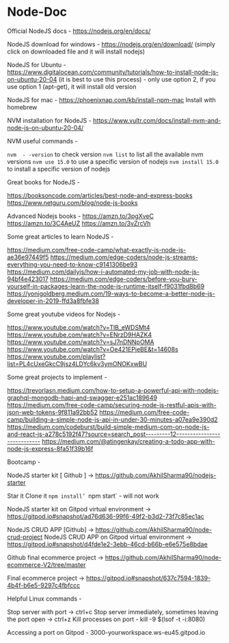 # Node-Doc

Official NodeJS docs - https://nodejs.org/en/docs/

NodeJS download for windows - https://nodejs.org/en/download/
(simply click on downloaded file and it will install nodejs)

NodeJS for Ubuntu - https://www.digitalocean.com/community/tutorials/how-to-install-node-js-on-ubuntu-20-04
(it is best to use this process) - only use option 2, if you use option 1 (apt-get), it will install old version

NodeJS for mac - https://phoenixnap.com/kb/install-npm-mac
Install with homebrew

NVM installation for NodeJS - https://www.vultr.com/docs/install-nvm-and-node-js-on-ubuntu-20-04/

NVM useful commands -

`nvm  - -version` to check version 
`nvm list` to list all the available nvm versions
`nvm use 15.0` to use a specific version of nodejs
`nvm install 15.0` to install a specific version of nodejs

Great books for NodeJS - 

https://booksoncode.com/articles/best-node-and-express-books
https://www.netguru.com/blog/node-js-books

Advanced Nodejs books - 
https://amzn.to/3pgXveC
https://amzn.to/3C4AeUZ
https://amzn.to/3vZrcVh



Some great articles to learn NodeJS -

https://medium.com/free-code-camp/what-exactly-is-node-js-ae36e97449f5
https://medium.com/edge-coders/node-js-streams-everything-you-need-to-know-c9141306be93
https://medium.com/dailyjs/how-i-automated-my-job-with-node-js-94bf4e423017
https://medium.com/edge-coders/before-you-bury-yourself-in-packages-learn-the-node-js-runtime-itself-f9031fbd8b69
https://yonigoldberg.medium.com/19-ways-to-become-a-better-node-js-developer-in-2019-ffd3a8fbfe38


Some great youtube videos for Nodejs -

https://www.youtube.com/watch?v=TlB_eWDSMt4
https://www.youtube.com/watch?v=ENrzD9HAZK4
https://www.youtube.com/watch?v=sJ7nDNNpOMA
https://www.youtube.com/watch?v=Oe421EPjeBE&t=14608s
https://www.youtube.com/playlist?list=PL4cUxeGkcC9jsz4LDYc6kv3ymONOKxwBU

Some great projects to implement - 

https://trevorlasn.medium.com/how-to-setup-a-powerful-api-with-nodejs-graphql-mongodb-hapi-and-swagger-e251ac189649
https://medium.com/free-code-camp/securing-node-js-restful-apis-with-json-web-tokens-9f811a92bb52
https://medium.com/free-code-camp/building-a-simple-node-js-api-in-under-30-minutes-a07ea9e390d2
https://medium.com/codeburst/build-simple-medium-com-on-node-js-and-react-js-a278c5192f47?source=search_post---------12----------------------------
https://medium.com/@atingenkay/creating-a-todo-app-with-node-js-express-8fa51f39b16f


Bootcamp - 

NodeJS starter kit [ Github ] -> https://github.com/AkhilSharma90/nodejs-starter

Star it
Clone it
`npm install’
`npm start` - will not work


NodeJS starter kit on Gitpod virtual environment -> https://gitpod.io#snapshot/ad76d636-99f6-49f2-b3d2-73f7c85ec1ac




NodeJS CRUD APP [Github] -> https://github.com/AkhilSharma90/node-crud-project
NodeJS CRUD APP on Gitpod virtual environment -> https://gitpod.io#snapshot/d4fde1e2-3ebb-46cd-b66b-e6e575e8bdae

Github final ecommerce project ->
https://github.com/AkhilSharma90/node-ecommerce-V2/tree/master


Final ecommerce project ->
https://gitpod.io#snapshot/637c7594-1839-4b4f-b6e5-9297c4fbfccc


Helpful Linux commands - 

Stop server with port -> ctrl+c
Stop server immediately, sometimes leaving the port open -> ctrl+z
Kill processes on port - kill -9 $(lsof -t -i:8080)

Accessing a port on Gitpod - 3000-yourworkspace.ws-eu45.gitpod.io
